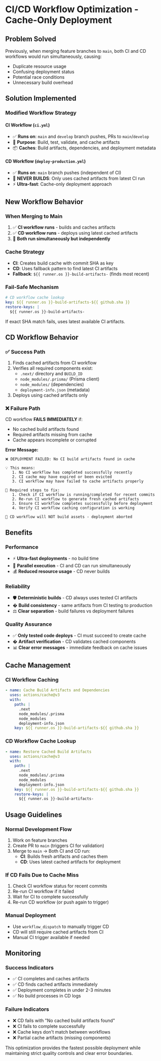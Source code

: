 # CI/CD Workflow Optimization - Cache-Only Deployment

## Problem Solved

Previously, when merging feature branches to `main`, both CI and CD workflows would run simultaneously, causing:
- Duplicate resource usage
- Confusing deployment status
- Potential race conditions
- Unnecessary build overhead

## Solution Implemented

### Modified Workflow Strategy

#### CI Workflow (`ci.yml`)
- ✅ **Runs on**: `main` and `develop` branch pushes, PRs to `main`/`develop`
- 🎯 **Purpose**: Build, test, validate, and cache artifacts
- 📦 **Caches**: Build artifacts, dependencies, and deployment metadata

#### CD Workflow (`deploy-production.yml`)
- ✅ **Runs on**: `main` branch pushes (independent of CI)
- 🚫 **NEVER BUILDS**: Only uses cached artifacts from latest CI run
- ⚡ **Ultra-fast**: Cache-only deployment approach

## New Workflow Behavior

### When Merging to Main
1. ✅ **CI workflow runs** - builds and caches artifacts
2. ✅ **CD workflow runs** - deploys using latest cached artifacts
3. 🎯 **Both run simultaneously but independently**

### Cache Strategy
- **CI**: Creates build cache with commit SHA as key
- **CD**: Uses fallback pattern to find latest CI artifacts
- **Fallback**: `${{ runner.os }}-build-artifacts-` (finds most recent)

### Fail-Safe Mechanism
```yaml
# CD workflow cache lookup
key: ${{ runner.os }}-build-artifacts-${{ github.sha }}
restore-keys: |
  ${{ runner.os }}-build-artifacts-
```

If exact SHA match fails, uses latest available CI artifacts.

## CD Workflow Behavior

### ✅ Success Path
1. Finds cached artifacts from CI workflow
2. Verifies all required components exist:
   - `.next/` directory and `BUILD_ID`
   - `node_modules/.prisma/` (Prisma client)
   - `node_modules/` (dependencies)
   - `deployment-info.json` (metadata)
3. Deploys using cached artifacts only

### ❌ Failure Path
CD workflow **FAILS IMMEDIATELY** if:
- No cached build artifacts found
- Required artifacts missing from cache
- Cache appears incomplete or corrupted

**Error Message:**
```
❌ DEPLOYMENT FAILED: No CI build artifacts found in cache

💡 This means:
   1. No CI workflow has completed successfully recently
   2. CI cache may have expired or been evicted  
   3. CI workflow may have failed to cache artifacts properly

🔧 Required steps to fix:
   1. Check if CI workflow is running/completed for recent commits
   2. Re-run CI workflow to generate fresh cached artifacts
   3. Ensure CI workflow completes successfully before deployment
   4. Verify CI workflow caching configuration is working

🚫 CD workflow will NOT build assets - deployment aborted
```

## Benefits

### Performance
- ⚡ **Ultra-fast deployments** - no build time
- 🚀 **Parallel execution** - CI and CD can run simultaneously
- 💰 **Reduced resource usage** - CD never builds

### Reliability
- 🛡️ **Deterministic builds** - CD always uses tested CI artifacts
- � **Build consistency** - same artifacts from CI testing to production
- ⚖️ **Clear separation** - build failures vs deployment failures

### Quality Assurance
- ✅ **Only tested code deploys** - CI must succeed to create cache
- � **Artifact verification** - CD validates cached components
- 📊 **Clear error messages** - immediate feedback on cache issues

## Cache Management

### CI Workflow Caching
```yaml
- name: Cache Build Artifacts and Dependencies
  uses: actions/cache@v3
  with:
    path: |
      .next
      node_modules/.prisma
      node_modules
      deployment-info.json
    key: ${{ runner.os }}-build-artifacts-${{ github.sha }}
```

### CD Workflow Cache Lookup
```yaml
- name: Restore Cached Build Artifacts
  uses: actions/cache@v3
  with:
    path: |
      .next
      node_modules/.prisma
      node_modules
      deployment-info.json
    key: ${{ runner.os }}-build-artifacts-${{ github.sha }}
    restore-keys: |
      ${{ runner.os }}-build-artifacts-
```

## Usage Guidelines

### Normal Development Flow
1. Work on feature branches
2. Create PR to `main` (triggers CI for validation)
3. Merge to `main` → Both CI and CD run:
   - **CI**: Builds fresh artifacts and caches them
   - **CD**: Uses latest cached artifacts for deployment

### If CD Fails Due to Cache Miss
1. Check CI workflow status for recent commits
2. Re-run CI workflow if it failed
3. Wait for CI to complete successfully
4. Re-run CD workflow (or push again to trigger)

### Manual Deployment
- Use `workflow_dispatch` to manually trigger CD
- CD will still require cached artifacts from CI
- Manual CI trigger available if needed

## Monitoring

### Success Indicators
- ✅ CI completes and caches artifacts
- ✅ CD finds cached artifacts immediately
- ✅ Deployment completes in under 2-3 minutes
- ✅ No build processes in CD logs

### Failure Indicators
- ❌ CD fails with "No cached build artifacts found"
- ❌ CI fails to complete successfully
- ❌ Cache keys don't match between workflows
- ❌ Partial cache artifacts (missing components)

This optimization provides the fastest possible deployment while maintaining strict quality controls and clear error boundaries.